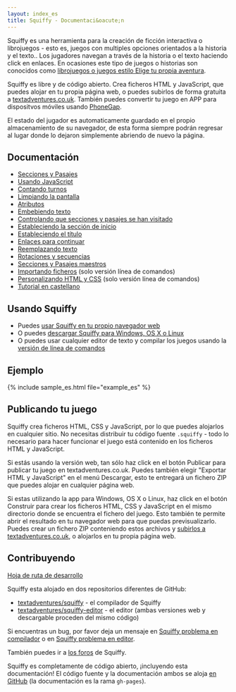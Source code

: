 ```yaml
---
layout: index_es
title: Squiffy - Documentaci&oacute;n
---
```


Squiffy es una herramienta para la creaci&oacute;n de ficci&oacute;n interactiva o librojuegos - esto es, juegos con multiples opciones orientados a la historia y el texto.. Los jugadores navegan a trav&eacute;s de la historia o el texto haciendo click en enlaces. En ocasiones este tipo de juegos o historias son conocidos como [librojuegos o juegos estilo Elige tu propia aventura](https://es.wikipedia.org/wiki/Libro_juego).

Squiffy es libre y de c&oacute;digo abierto. Crea ficheros HTML y JavaScript, que puedes alojar en tu propia p&aacute;gina web, o puedes subirlos de forma gratuita a [textadventures.co.uk](http://textadventures.co.uk). Tambi&eacute;n puedes convertir tu juego en APP para dispositvos m&oacute;viles usando [PhoneGap](http://phonegap.com/).

El estado del jugador es automaticamente guardado en el propio almacenamiento de su navegador, de esta forma siempre podr&aacute;n regresar al lugar donde lo dejaron simplemente abriendo de nuevo la p&aacute;gina.

Documentaci&oacute;n
-------------

- [Secciones y Pasajes](sections-passages_es.html)
- [Usando JavaScript](javascript_es.html)
- [Contando turnos](turncount_es.html)
- [Limpiando la pantalla](clear_es.html)
- [Atributos](attributes_es.html)
- [Embebiendo texto](embed_es.html)
- [Controlando que secciones y pasajes se han visitado](seen_es.html)
- [Estableciendo la secci&oacute;n de inicio](start_es.html)
- [Estableciendo el t&iacute;tulo](title_es.html)
- [Enlaces para continuar](continue_es.html)
- [Reemplazando texto](replace_es.html)
- [Rotaciones y secuencias](rotate-sequence_es.html)
- [Secciones y Pasajes maestros](master_es.html)
- [Importando ficheros](import_es.html) (solo versi&oacute;n l&iacute;nea de comandos)
- [Personalizando HTML y CSS](customise_es.html) (solo versi&oacute;n l&iacute;nea de comandos)
- [Tutorial en castellano](http://pacificaciones.blogspot.com.es/search/label/squiffy)

Usando Squiffy
-------------

- Puedes [usar Squiffy en tu propio navegador web](http://textadventures.co.uk/squiffy/editor)
- O puedes [descargar Squiffy para Windows, OS X o Linux](https://github.com/textadventures/squiffy-editor/releases)
- O puedes usar cualquier editor de texto y compilar los juegos usando la [versi&oacute;n de l&iacute;nea de comandos](cli_es.html)

Ejemplo
-------

{% include sample_es.html file="example_es" %}

Publicando tu juego
-------------------

Squiffy crea ficheros HTML, CSS y JavaScript, por lo que puedes alojarlos en cualquier sitio. No necesitas distribuir tu c&oacute;digo fuente `.squiffy` - todo lo necesario para hacer funcionar el juego est&aacute; contenido en los ficheros HTML y JavaScript.

Si est&aacute;s usando la versi&oacute;n web, tan s&oacute;lo haz click en el bot&oacute;n Publicar para publicar tu juego en textadventures.co.uk. Puedes tambi&eacute;n elegir "Exportar HTML y JavaScript" en el men&uacute; Descargar, esto te entregar&aacute; un fichero ZIP que puedes alojar en cualquier p&aacute;gina web.

Si estas utilizando la app para Windows, OS X o Linux, haz click en el bot&oacute;n Construir para crear los ficheros HTML, CSS y JavaScript en el mismo directorio donde se encuentra el fichero del juego. Esto tambi&eacute;n te permite abrir el resultado en tu navegador web para que puedas previsualizarlo. Puedes crear un fichero ZIP conteniendo estos archivos y [subirlos a textadventures.co.uk](http://textadventures.co.uk/create/submit), o alojarlos en tu propia p&aacute;gina web.

Contribuyendo
-------------

[Hoja de ruta de desarrollo](roadmap_es.html)

Squiffy esta alojado en dos repositorios diferentes de GitHub:

- [textadventures/squiffy](https://github.com/textadventures/squiffy) - el compilador de Squiffy
- [textadventures/squiffy-editor](https://github.com/textadventures/squiffy-editor) - el editor (ambas versiones web y descargable proceden del mismo c&oacute;digo)

Si encuentras un bug, por favor deja un mensaje en [Squiffy problema en compilador](https://github.com/textadventures/squiffy/issues) o en [Squiffy problema en editor](https://github.com/textadventures/squiffy-editor/issues).

Tambi&eacute;n puedes ir a [los foros](http://forum.textadventures.co.uk/viewforum.php?f=24) de Squiffy.

Squiffy es completamente de c&oacute;digo abierto, ¡incluyendo esta documentaci&oacute;n! El c&oacute;digo fuente y la documentaci&oacute;n ambos se aloja [en GitHub](https://github.com/textadventures/squiffy) (la documentaci&oacute;n es la rama `gh-pages`).
